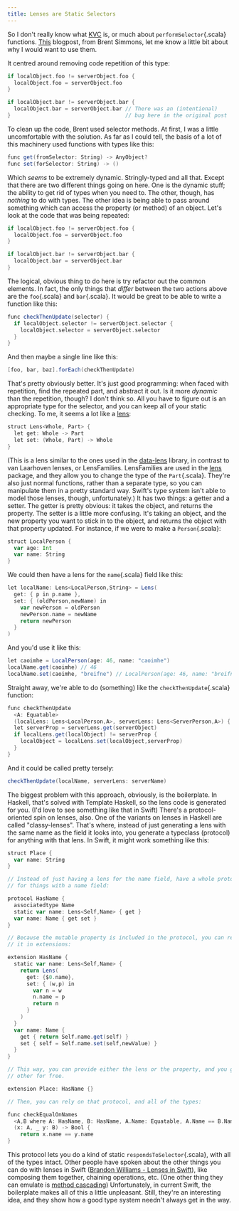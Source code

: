 ```yaml
---
title: Lenses are Static Selectors
---
```


So I don't really know what [KVC](https://developer.apple.com/library/mac/documentation/Cocoa/Conceptual/KeyValueCoding/Articles/KeyValueCoding.html) is, or much about `performSelector`{.scala} functions. [This](http://inessential.com/2016/05/20/updating_local_objects_with_server_objec) blogpost, from Brent Simmons, let me know a little bit about why I would want to use them.

It centred around removing code repetition of this type:
```scala
if localObject.foo != serverObject.foo {
  localObject.foo = serverObject.foo
}

if localObject.bar != serverObject.bar {
  localObject.bar = serverObject.bar // There was an (intentional)
}                                    // bug here in the original post
```
To clean up the code, Brent used selector methods. At first, I was a little uncomfortable with the solution. As far as I could tell, the basis of a lot of this machinery used functions with types like this:
```scala
func get(fromSelector: String) -> AnyObject?
func set(forSelector: String) -> ()
```
Which *seems* to be extremely dynamic. Stringly-typed and all that. Except that there are two different things going on here. One is the dynamic stuff; the ability to get rid of types when you need to. The other, though, has *nothing* to do with types. The other idea is being able to pass around something which can access the property (or method) of an object.
Let's look at the code that was being repeated:
```scala
if localObject.foo != serverObject.foo {
  localObject.foo = serverObject.foo
}

if localObject.bar != serverObject.bar {
  localObject.bar = serverObject.bar
}
```
The logical, obvious thing to do here is try refactor out the common elements. In fact, the only things that *differ* between the two actions above are the `foo`{.scala} and `bar`{.scala}. It would be great to be able to write a function like this:
```scala
func checkThenUpdate(selector) {
  if localObject.selector != serverObject.selector {
    localObject.selector = serverObject.selector
  }
}
```
And then maybe a single line like this:
```scala
[foo, bar, baz].forEach(checkThenUpdate)
```
That's pretty obviously better. It's just good programming: when faced with repetition, find the repeated part, and abstract it out. Is it more *dynamic* than the repetition, though? I don't think so. All you have to figure out is an appropriate type for the selector, and you can keep all of your static checking. To me, it seems a lot like a [lens](https://hackage.haskell.org/package/lens):
```scala
struct Lens<Whole, Part> {
  let get: Whole -> Part
  let set: (Whole, Part) -> Whole
}
```
(This is a lens similar to the ones used in the [data-lens](http://hackage.haskell.org/package/data-lens) library, in contrast to van Laarhoven lenses, or LensFamilies. LensFamilies are used in the [lens](https://hackage.haskell.org/package/lens) package, and they allow you to change the type of the `Part`{.scala}. They're also just normal functions, rather than a separate type, so you can manipulate them in a pretty standard way. Swift's type system isn't able to model those lenses, though, unfortunately.)
It has two things: a getter and a setter. The getter is pretty obvious: it takes the object, and returns the property. The setter is a little more confusing. It's taking an object, and the new property you want to stick in to the object, and returns the object with that property updated.
For instance, if we were to make a `Person`{.scala}:
```scala
struct LocalPerson {
  var age: Int
  var name: String
}
```
We could then have a lens for the `name`{.scala} field like this:
```scala
let localName: Lens<LocalPerson,String> = Lens(
  get: { p in p.name },
  set: { (oldPerson,newName) in
    var newPerson = oldPerson
    newPerson.name = newName
    return newPerson
  }
)
```
And you'd use it like this:
```scala
let caoimhe = LocalPerson(age: 46, name: "caoimhe")
localName.get(caoimhe) // 46
localName.set(caoimhe, "breifne") // LocalPerson(age: 46, name: "breifne")
```
Straight away, we're able to do (something) like the `checkThenUpdate`{.scala} function:
```scala
func checkThenUpdate
  <A: Equatable>
  (localLens: Lens<LocalPerson,A>, serverLens: Lens<ServerPerson,A>) {
  let serverProp = serverLens.get(serverObject)
  if localLens.get(localObject) != serverProp {
    localObject = localLens.set(localObject,serverProp)
  }
}
```
And it could be called pretty tersely:
```scala
checkThenUpdate(localName, serverLens: serverName)
```
The biggest problem with this approach, obviously, is the boilerplate. In Haskell, that's solved with Template Haskell, so the lens code is generated for you. (I'd love to see something like that in Swift)
There's a protocol-oriented spin on lenses, also. One of the variants on lenses in Haskell are called "classy-lenses". That's where, instead of just generating a lens with the same name as the field it looks into, you generate a typeclass (protocol) for anything with that lens. In Swift, it might work something like this:
```scala
struct Place {
  var name: String
}

// Instead of just having a lens for the name field, have a whole protocol
// for things with a name field:

protocol HasName {
  associatedtype Name
  static var name: Lens<Self,Name> { get }
  var name: Name { get set }
}

// Because the mutable property is included in the protocol, you can rely on
// it in extensions:

extension HasName {
  static var name: Lens<Self,Name> {
    return Lens(
      get: {$0.name},
      set: { (w,p) in 
        var n = w
        n.name = p
        return n
      }
    )
  }
  var name: Name {
    get { return Self.name.get(self) }
    set { self = Self.name.set(self,newValue) }
  }
}

// This way, you can provide either the lens or the property, and you get the
// other for free.

extension Place: HasName {}

// Then, you can rely on that protocol, and all of the types:

func checkEqualOnNames
  <A,B where A: HasName, B: HasName, A.Name: Equatable, A.Name == B.Name>
  (x: A, _ y: B) -> Bool {
    return x.name == y.name
}
```
This protocol lets you do a kind of static `respondsToSelector`{.scala}, with all of the types intact.
Other people have spoken about the other things you can do with lenses in Swift ([Brandon Williams - Lenses in Swift](https://www.youtube.com/watch?v=ofjehH9f-CU)), like composing them together, chaining operations, etc. (One other thing they can emulate is [method cascading](https://gist.github.com/erica/6794d48d917e2084d6ed)) Unfortunately, in current Swift, the boilerplate makes all of this a little unpleasant. Still, they're an interesting idea, and they show how a good type system needn't always get in the way.
